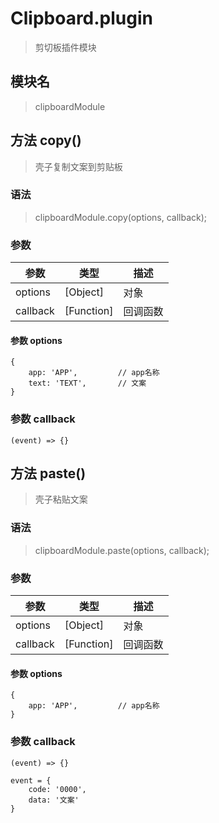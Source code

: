 
# Clipboard.plugin

> 剪切板插件模块

## 模块名

> clipboardModule

## 方法 copy()

> 壳子复制文案到剪贴板


### 语法

> clipboardModule.copy(options, callback);

### 参数

参数|类型|描述
-------     | -------   |--------
options     |[Object]   | 对象
callback    |[Function] | 回调函数

#### 参数 options

```
{
    app: 'APP',         // app名称
    text: 'TEXT',       // 文案
}
```

### 参数 callback

```
(event) => {}
```

## 方法 paste()

> 壳子粘贴文案

### 语法

> clipboardModule.paste(options, callback);

### 参数

参数|类型|描述
-------     | -------   |--------
options     |[Object]   | 对象
callback    |[Function] | 回调函数

#### 参数 options

```
{
    app: 'APP',         // app名称
}
```

### 参数 callback

```
(event) => {}

event = {
    code: '0000',
    data: '文案'
}
```

